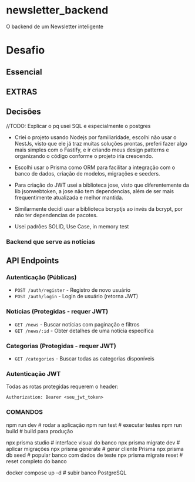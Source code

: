# newsletter_backend
O backend de um Newsletter inteligente


# Desafio

## Essencial

## EXTRAS

## Decisões

//TODO: Explicar o pq usei SQL e especialmente o postgres

- Criei o projeto usando Nodejs por familiaridade, escolhi não usar o NestJs, visto que ele já traz muitas soluções prontas, preferi fazer algo mais simples com o Fastify, e ir criando meus design patterns e organizando o código conforme o projeto iria crescendo.

- Escolhi usar o Prisma como ORM para facilitar a integração com o banco de dados, criação de modelos, migrações e seeders.

- Para criação do JWT usei a biblioteca jose, visto que diferentemente da lib jsonwebtoken, a jose não tem dependencias, além de ser mais frequentimente atualizada e melhor mantida.

- Similarmente decidi usar a biblioteca bcryptjs ao invés da bcrypt, por não ter dependencias de pacotes.

- Usei padrões SOLID, Use Case, in memory test

### Backend que serve as notícias

## API Endpoints

### Autenticação (Públicas)
- `POST /auth/register` - Registro de novo usuário
- `POST /auth/login` - Login de usuário (retorna JWT)

### Notícias (Protegidas - requer JWT)
- `GET /news` - Buscar notícias com paginação e filtros
- `GET /news/:id` - Obter detalhes de uma notícia específica

### Categorias (Protegidas - requer JWT)
- `GET /categories` - Buscar todas as categorias disponíveis

### Autenticação JWT
Todas as rotas protegidas requerem o header:
```
Authorization: Bearer <seu_jwt_token>
```

### COMANDOS

npm run dev # rodar a aplicação
npm run test # executar testes
npm run build # build para produção

npx prisma studio # interface visual do banco
npx prisma migrate dev # aplicar migrações
npx prisma generate # gerar cliente Prisma
npx prisma db seed # popular banco com dados de teste
npx prisma migrate reset # reset completo do banco

docker compose up -d # subir banco PostgreSQL